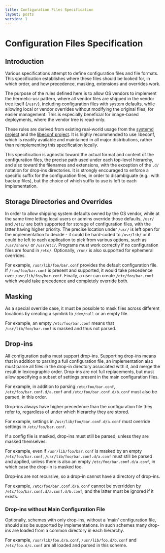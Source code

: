```yaml
---
title: Configuration Files Specification
layout: posts
version: 1
---
```


# Configuration Files Specification

## Introduction

Various specifications attempt to define configuration files and file formats. This
specification establishes where these files should be looked for, in which
order, and how precedence, masking, extensions and overrides work.

The purpose of the rules defined here is to allow OS vendors to implement the
hermetic-usr pattern, where all vendor files are shipped in the vendor tree itself
(`/usr/`), including configuration files with system defaults, while allowing local
or vendor overrides without modifying the original files, for easier management. This is
especially beneficial for image-based deployments, where the vendor tree is read-only.

These rules are derived from existing real-world usage from the [systemd
project](https://github.com/systemd/systemd) and the [libeconf
project](https://github.com/openSUSE/libeconf). It is highly recommended to use libeconf,
which is readily available and maintained in all major distributions, rather than
reimplementing this specification locally.

This specification is agnostic toward the actual format and content of the configuration
files, the precise path used under each top-level hierarchy, and also toward the
filenames and extensions, with the exception of the `.d/` notation for drop-ins
directories. It is strongly encouraged to enforce a specific suffix for the configuration
files, in order to disambiguate (e.g.: with backup files), but the choice of which suffix
to use is left to each implementation.

## Storage Directories and Overrides
In order to allow shipping system defaults owned by the OS vendor, while at the same
time letting local users or admins override those defaults, `/usr/` and `/etc/` are both
supported for storage of configuration files, with the latter having higher priority.
The precise location under `/usr/` is left open for the implementation to decide - it
could be hard-coded to `/usr/lib/` or it could be left to each application to pick from
various options, such as `/usr/share/` or `/usr/etc/`.
Programs must work correctly if no configuration files are found in `/etc/`.
Optionally, `/run/` is also supported for ephemeral overrides.

For example, `/usr/lib/foo/bar.conf` provides the default configuration file.
If `/run/foo/bar.conf` is present and supported, it would take precedence over
`/usr/lib/foo/bar.conf`.
Finally, a user can create `/etc/foo/bar.conf` which would take precedence and
completely override both.

## Masking
As a special override case, it must be possible to mask files across different
locations by creating a symlink to `/dev/null` or an empty file.

For example, an empty `/etc/foo/bar.conf` means that `/usr/lib/foo/bar.conf` is
masked and thus not parsed.

## Drop-ins
All configuration paths must support drop-ins. Supporting drop-ins means that in
addition to parsing a full configuration file, an implementation also must parse all
files in the drop-in directory associated with it, and merge the result in lexicographic
order. Drop-ins are not full replacements, but must allow specifying a subset of settings
present in the main configuration files.

For example, in addition to parsing `/etc/foo/bar.conf`, `/etc/foo/bar.conf.d/a.conf` and
`/etc/foo/bar.conf.d/b.conf` must also be parsed, in this order.

Drop-ins always have higher precedence than the configuration file they refer to,
regardless of under which hierarchy they are stored.

For example, settings in `/usr/lib/foo/bar.conf.d/a.conf` must override settings in
`/etc/foo/bar.conf`.

If a config file is masked, drop-ins must still be parsed, unless they are masked
themselves.

For example, even if `/usr/lib/foo/bar.conf` is masked by an empty `/etc/foo/bar.conf`,
`/usr/lib/foo/bar.conf.d/a.conf` must still be parsed and applied, unless there is also
an empty `/etc/foo/bar.conf.d/a.conf`, in which case the drop-in is masked too.

Drop-ins are not recursive, so a drop-in cannot have a directory of drop-ins.

For example, `/etc/foo/bar.conf.d/a.conf` cannot be overridden by
`/etc/foo/bar.conf.d/a.conf.d/b.conf`, and the latter must be ignored if it exists.

### Drop-ins without Main Configuration File
Optionally, schemes with only drop-ins, without a 'main' configuration file, should also
be supported by implementations. In such schemes many drop-ins are loaded from a common
directory in each hierarchy.

For example, `/usr/lib/foo.d/a.conf`, `/usr/lib/foo.d/b.conf` and `/etc/foo.d/c.conf`
are all loaded and parsed in this scheme.
